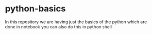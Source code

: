 # python-basics
In this repository we are having just the basics of the python which are done in notebook you can also do this in python shell
